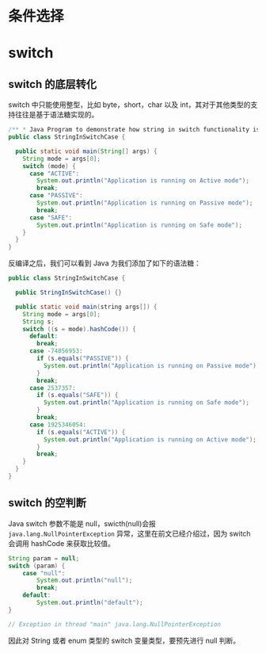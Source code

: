 # 条件选择

# switch

## switch 的底层转化

switch 中只能使用整型，比如 byte，short，char 以及 int，其对于其他类型的支持往往是基于语法糖实现的。

```java
/** * Java Program to demonstrate how string in switch functionality is implemented in * Java SE 7 release. */
public class StringInSwitchCase {

  public static void main(String[] args) {
    String mode = args[0];
    switch (mode) {
      case "ACTIVE":
        System.out.println("Application is running on Active mode");
        break;
      case "PASSIVE":
        System.out.println("Application is running on Passive mode");
        break;
      case "SAFE":
        System.out.println("Application is running on Safe mode");
    }
  }
}
```

反编译之后，我们可以看到 Java 为我们添加了如下的语法糖：

```java
public class StringInSwitchCase {

  public StringInSwitchCase() {}

  public static void main(string args[]) {
    String mode = args[0];
    String s;
    switch ((s = mode).hashCode()) {
      default:
        break;
      case -74056953:
        if (s.equals("PASSIVE")) {
          System.out.println("Application is running on Passive mode");
        }
        break;
      case 2537357:
        if (s.equals("SAFE")) {
          System.out.println("Application is running on Safe mode");
        }
        break;
      case 1925346054:
        if (s.equals("ACTIVE")) {
          System.out.println("Application is running on Active mode");
        }
        break;
    }
  }
}
```

## switch 的空判断

Java switch 参数不能是 null，swicth(null)会报 `java.lang.NullPointerException` 异常，这里在前文已经介绍过，因为 switch 会调用 hashCode 来获取比较值。

```java
String param = null;
switch (param) {
    case "null":
        System.out.println("null");
        break;
    default:
        System.out.println("default");
}

// Exception in thread "main" java.lang.NullPointerException
```

因此对 String 或者 enum 类型的 switch 变量类型，要预先进行 null 判断。
